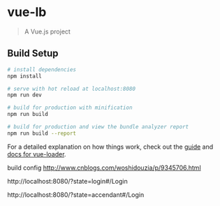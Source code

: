 # vue-lb

> A Vue.js project

## Build Setup

``` bash
# install dependencies
npm install

# serve with hot reload at localhost:8080
npm run dev

# build for production with minification
npm run build

# build for production and view the bundle analyzer report
npm run build --report
```

For a detailed explanation on how things work, check out the [guide](http://vuejs-templates.github.io/webpack/) and [docs for vue-loader](http://vuejs.github.io/vue-loader).

build config http://www.cnblogs.com/woshidouzia/p/9345706.html

http://localhost:8080/?state=login#/Login

http://localhost:8080/?state=accendant#/Login
